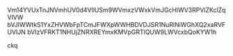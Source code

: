 Vm14YVUxTnJNVmhUV0d4VllUSm9WVmxzVWxkVmJGcHlWV3RPVlZKclZqVlVW
bVJIWWtkS1YxZHVWbFpTCmJFWXpWWHBDVDJSR1NuRlNiWGhXQ2xaRVFUVlJN
bVIzVFRKT1NHUjZNRXREYmxKMVpGRTlQUW9LWVcxbQoKYW1h

ckq